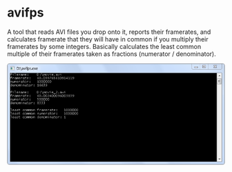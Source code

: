# avifps
A tool that reads AVI files you drop onto it, reports their framerates, and calculates framerate that they will have in common if you multiply their framerates by some integers. Basically calculates the least common multiple of their framerates taken as fractions (numerator / denominator).

![Snapshot](cmd.png)

